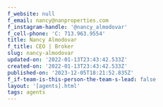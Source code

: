 ```yaml
---
f_website: null
f_email: nancy@nanproperties.com
f_instagram-handle: '@nancy_almodovar'
f_cell-phone: 'C: 713.963.9554'
title: Nancy Almodovar
f_title: CEO | Broker
slug: nancy-almodovar
updated-on: '2022-01-13T23:43:42.533Z'
created-on: '2022-01-13T23:43:42.533Z'
published-on: '2023-12-05T18:21:52.835Z'
f_if-team-is-this-person-the-team-s-lead: false
layout: '[agents].html'
tags: agents
---
```



